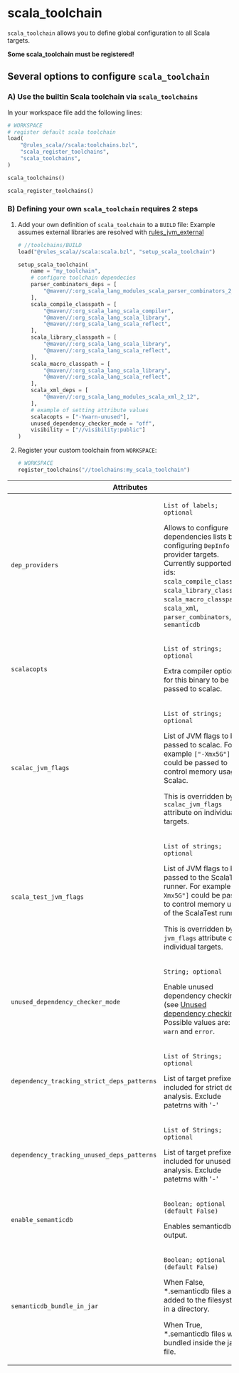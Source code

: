 # scala_toolchain

`scala_toolchain` allows you to define global configuration to all Scala targets.

**Some scala_toolchain must be registered!**

## Several options to configure `scala_toolchain`

### A) Use the builtin Scala toolchain via `scala_toolchains`

In your workspace file add the following lines:

```py
# WORKSPACE
# register default scala toolchain
load(
    "@rules_scala//scala:toolchains.bzl",
    "scala_register_toolchains",
    "scala_toolchains",
)

scala_toolchains()

scala_register_toolchains()
```

### B) Defining your own `scala_toolchain` requires 2 steps

1. Add your own definition of `scala_toolchain` to a `BUILD` file:
   Example assumes external libraries are resolved with [rules_jvm_external](https://github.com/bazelbuild/rules_jvm_external)

    ```py
    # //toolchains/BUILD
    load("@rules_scala//scala:scala.bzl", "setup_scala_toolchain")

    setup_scala_toolchain(
        name = "my_toolchain",
        # configure toolchain dependecies
        parser_combinators_deps = [
            "@maven//:org_scala_lang_modules_scala_parser_combinators_2_12",
        ],
        scala_compile_classpath = [
            "@maven//:org_scala_lang_scala_compiler",
            "@maven//:org_scala_lang_scala_library",
            "@maven//:org_scala_lang_scala_reflect",
        ],
        scala_library_classpath = [
            "@maven//:org_scala_lang_scala_library",
            "@maven//:org_scala_lang_scala_reflect",
        ],
        scala_macro_classpath = [
            "@maven//:org_scala_lang_scala_library",
            "@maven//:org_scala_lang_scala_reflect",
        ],
        scala_xml_deps = [
            "@maven//:org_scala_lang_modules_scala_xml_2_12",
        ],
        # example of setting attribute values
        scalacopts = ["-Ywarn-unused"],
        unused_dependency_checker_mode = "off",
        visibility = ["//visibility:public"]
    )
    ```

2. Register your custom toolchain from `WORKSPACE`:

    ```py
    # WORKSPACE
    register_toolchains("//toolchains:my_scala_toolchain")
    ```

<table class="table table-condensed table-bordered table-params">
  <colgroup>
    <col class="col-param" />
    <col class="param-description" />
  </colgroup>
  <thead>
    <tr>
      <th colspan="2">Attributes</th>
    </tr>
  </thead>
  <tbody>
    <tr>
      <td><code>dep_providers</code></td>
      <td>
        <p><code>List of labels; optional</code></p>
        <p>
          Allows to configure dependencies lists by configuring <code>DepInfo</code> provider targets.
          Currently supported dep ids: <code>scala_compile_classpath</code>,
          <code>scala_library_classpath</code>, <code>scala_macro_classpath</code>, <code>scala_xml</code>,
          <code>parser_combinators</code>,
          <code>semanticdb</code>
        </p>
      </td>
    </tr>
    <tr>
      <td><code>scalacopts</code></td>
      <td>
        <p><code>List of strings; optional</code></p>
        <p>
          Extra compiler options for this binary to be passed to scalac.
        </p>
      </td>
    </tr>
    <tr>
      <td><code>scalac_jvm_flags</code></td>
      <td>
        <p><code>List of strings; optional</code></p>
        <p>
          List of JVM flags to be passed to scalac. For example <code>["-Xmx5G"]</code> could be passed to control memory usage of Scalac.
        </p>
        <p>
          This is overridden by the <code>scalac_jvm_flags</code> attribute on individual targets.
        </p>
      </td>
    </tr>
    <tr>
      <td><code>scala_test_jvm_flags</code></td>
      <td>
        <p><code>List of strings; optional</code></p>
        <p>
          List of JVM flags to be passed to the ScalaTest runner. For example <code>["-Xmx5G"]</code> could be passed to control memory usage of the ScalaTest runner.
        </p>
        <p>
          This is overridden by the <code>jvm_flags</code> attribute on individual targets.
        </p>
      </td>
    </tr>
    <tr>
      <td><code>unused_dependency_checker_mode</code></td>
      <td>
        <p><code>String; optional</code></p>
        <p>
          Enable unused dependency checking (see <a href="https://github.com/bazelbuild/rules_scala#experimental-unused-dependency-checking">Unused dependency checking</a>).
          Possible values are: <code>off</code>, <code>warn</code> and <code>error</code>.
        </p>
      </td>
    </tr>
    <tr>
      <td><code>dependency_tracking_strict_deps_patterns</code></td>
      <td>
        <p><code>List of Strings; optional</code></p>
        <p>
          List of target prefixes included for strict deps analysis. Exclude patetrns with '-'
        </p>
      </td>
    </tr>
    <tr>
      <td><code>dependency_tracking_unused_deps_patterns</code></td>
      <td>
        <p><code>List of Strings; optional</code></p>
        <p>
          List of target prefixes included for unused deps analysis. Exclude patetrns with '-'
        </p>
      </td>
    </tr>
        <tr>
      <td><code>enable_semanticdb</code></td>
      <td>
        <p><code>Boolean; optional (default False)</code></p>
        <p>
          Enables semanticdb output.
        </p>
      </td>
    </tr>
            <tr>
      <td><code>semanticdb_bundle_in_jar</code></td>
      <td>
        <p><code>Boolean; optional (default False)</code></p>
        <p>
          When False, *.semanticdb files are added to the filesystem in a directory.
        </p>
        <p>
          When True, *.semanticdb files will be bundled inside the jar file.
        </p>
      </td>
    </tr>
  </tbody>
</table>
